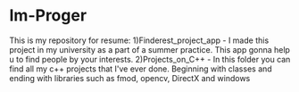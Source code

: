 # Im-Proger
This is my repository for resume:
1)Finderest_project_app - I made this project in my university as a part of a summer practice. This app gonna help u to find people by your interests.
2)Projects_on_C++ - In this folder you can find all my c++ projects that I've ever done. Beginning with classes and ending with libraries such as fmod, opencv, DirectX and windows
